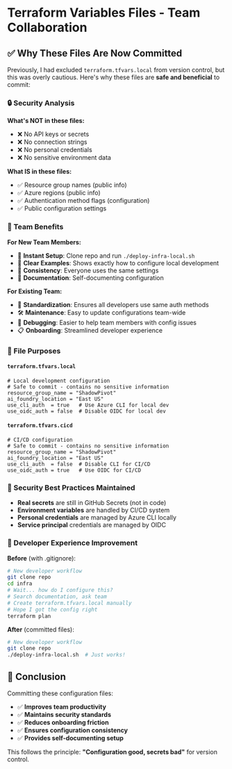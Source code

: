 # Terraform Variables Files - Team Collaboration

## ✅ Why These Files Are Now Committed

Previously, I had excluded `terraform.tfvars.local` from version control, but this was overly cautious. Here's why these files are **safe and beneficial** to commit:

### 🔒 Security Analysis

**What's NOT in these files:**
- ❌ No API keys or secrets
- ❌ No connection strings
- ❌ No personal credentials
- ❌ No sensitive environment data

**What IS in these files:**
- ✅ Resource group names (public info)
- ✅ Azure regions (public info)
- ✅ Authentication method flags (configuration)
- ✅ Public configuration settings

### 🤝 Team Benefits

**For New Team Members:**
- 🚀 **Instant Setup**: Clone repo and run `./deploy-infra-local.sh`
- 📝 **Clear Examples**: Shows exactly how to configure local development
- 🎯 **Consistency**: Everyone uses the same settings
- 📖 **Documentation**: Self-documenting configuration

**For Existing Team:**
- 🔄 **Standardization**: Ensures all developers use same auth methods
- 🛠️ **Maintenance**: Easy to update configurations team-wide
- 🐛 **Debugging**: Easier to help team members with config issues
- 📋 **Onboarding**: Streamlined developer experience

### 📁 File Purposes

#### `terraform.tfvars.local`
```hcl
# Local development configuration
# Safe to commit - contains no sensitive information
resource_group_name = "ShadowPivot"
ai_foundry_location = "East US"
use_cli_auth  = true   # Use Azure CLI for local dev
use_oidc_auth = false  # Disable OIDC for local dev
```

#### `terraform.tfvars.cicd`
```hcl
# CI/CD configuration  
# Safe to commit - contains no sensitive information
resource_group_name = "ShadowPivot"
ai_foundry_location = "East US"
use_cli_auth  = false  # Disable CLI for CI/CD
use_oidc_auth = true   # Use OIDC for CI/CD
```

### 🔐 Security Best Practices Maintained

- **Real secrets** are still in GitHub Secrets (not in code)
- **Environment variables** are handled by CI/CD system
- **Personal credentials** are managed by Azure CLI locally
- **Service principal** credentials are managed by OIDC

### 🚀 Developer Experience Improvement

**Before** (with .gitignore):
```bash
# New developer workflow
git clone repo
cd infra
# Wait... how do I configure this?
# Search documentation, ask team
# Create terraform.tfvars.local manually
# Hope I got the config right
terraform plan
```

**After** (committed files):
```bash
# New developer workflow  
git clone repo
./deploy-infra-local.sh  # Just works!
```

## 🎯 Conclusion

Committing these configuration files:
- ✅ **Improves team productivity**
- ✅ **Maintains security standards**
- ✅ **Reduces onboarding friction**
- ✅ **Ensures configuration consistency**
- ✅ **Provides self-documenting setup**

This follows the principle: **"Configuration good, secrets bad"** for version control.
